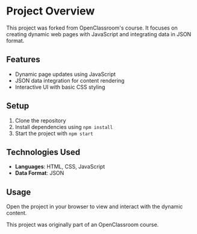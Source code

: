 # Project Overview

This project was forked from OpenClassroom's course. It focuses on creating dynamic web pages with JavaScript and integrating data in JSON format.

## Features
- Dynamic page updates using JavaScript
- JSON data integration for content rendering
- Interactive UI with basic CSS styling

## Setup
1. Clone the repository
2. Install dependencies using `npm install`
3. Start the project with `npm start`

## Technologies Used
- **Languages**: HTML, CSS, JavaScript
- **Data Format**: JSON

## Usage
Open the project in your browser to view and interact with the dynamic content.

This project was originally part of an OpenClassroom course.
